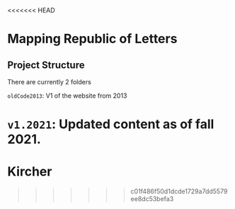 <<<<<<< HEAD
# Mapping Republic of Letters

## Project Structure

There are currently 2 folders

`oldCode2013`: V1 of the website from 2013

`v1.2021`: Updated content as of fall 2021.
=======
# Kircher
>>>>>>> c01f486f50d1dcde1729a7dd5579ee8dc53befa3
